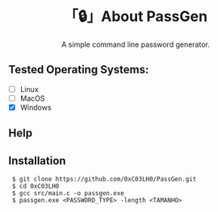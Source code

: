 <h1 align="center">「🔒」About PassGen</h1>

<p align="center">A simple command line password generator.</p>

## Tested Operating Systems:

- [ ] Linux
- [ ] MacOS
- [X] Windows

## Help


## Installation

```
 $ git clone https://github.com/0xC03LH0/PassGen.git
 $ cd 0xC03LH0
 $ gcc src/main.c -o passgen.exe
 $ passgen.exe <PASSWORD_TYPE> -length <TAMANHO>
```

